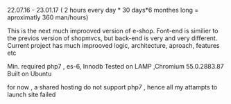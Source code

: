 22.07.16 - 23.01.17
( 2 hours every day * 30 days*6 monthes long = aproximatly 360 man/hours)

This is the next much improoved version of e-shop. Font-end is similier
to the previos version of shopmvcs, but back-end is very and very
different. Current project has much improoved logic, architecture,
aproach, features etc


 
 Min. required php7 , es-6, Innodb
 Tested on LAMP ,Chromium  55.0.2883.87 Built on Ubuntu
 
 for now , a shared hosting do not support php7 , hence all my attampts
 to launch site failed


